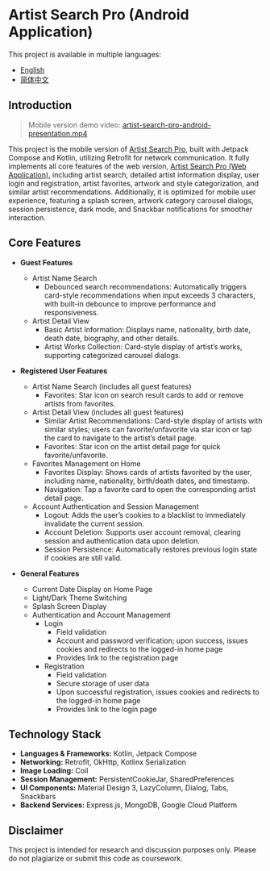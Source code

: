 # Artist Search Pro (Android Application)

This project is available in multiple languages:

- [English](README.md)
- [简体中文](README.zh-CN.md)

## Introduction

> Mobile version demo video: [artist-search-pro-android-presentation.mp4](https://drive.google.com/file/d/1xBWYpmpEkb--CG6Ag7SgFY3RbjRUEzDk/view?usp=sharing)

This project is the mobile version of [Artist Search Pro](https://github.com/zhichzhang/artist-search), built with Jetpack Compose and Kotlin, utilizing Retrofit for network communication. It fully implements all core features of the web version, [Artist Search Pro (Web Application)](https://github.com/zhichzhang/artist-search-pro), including artist search, detailed artist information display, user login and registration, artist favorites, artwork and style categorization, and similar artist recommendations. Additionally, it is optimized for mobile user experience, featuring a splash screen, artwork category carousel dialogs, session persistence, dark mode, and Snackbar notifications for smoother interaction.

## Core Features

- **Guest Features**  
  - Artist Name Search  
    - Debounced search recommendations: Automatically triggers card-style recommendations when input exceeds 3 characters, with built-in debounce to improve performance and responsiveness.  
  - Artist Detail View  
    - Basic Artist Information: Displays name, nationality, birth date, death date, biography, and other details.  
    - Artist Works Collection: Card-style display of artist’s works, supporting categorized carousel dialogs.

- **Registered User Features**  
  - Artist Name Search (includes all guest features)  
    - Favorites: Star icon on search result cards to add or remove artists from favorites.  
  - Artist Detail View (includes all guest features)  
    - Similar Artist Recommendations: Card-style display of artists with similar styles; users can favorite/unfavorite via star icon or tap the card to navigate to the artist’s detail page.  
    - Favorites: Star icon on the artist detail page for quick favorite/unfavorite.  
  - Favorites Management on Home  
    - Favorites Display: Shows cards of artists favorited by the user, including name, nationality, birth/death dates, and timestamp.  
    - Navigation: Tap a favorite card to open the corresponding artist detail page.  
  - Account Authentication and Session Management  
    - Logout: Adds the user’s cookies to a blacklist to immediately invalidate the current session.  
    - Account Deletion: Supports user account removal, clearing session and authentication data upon deletion.  
    - Session Persistence: Automatically restores previous login state if cookies are still valid.

- **General Features**  
  - Current Date Display on Home Page  
  - Light/Dark Theme Switching  
  - Splash Screen Display  
  - Authentication and Account Management  
    - Login  
      - Field validation  
      - Account and password verification; upon success, issues cookies and redirects to the logged-in home page  
      - Provides link to the registration page  
    - Registration  
      - Field validation  
      - Secure storage of user data  
      - Upon successful registration, issues cookies and redirects to the logged-in home page  
      - Provides link to the login page

## Technology Stack

- **Languages & Frameworks:** Kotlin, Jetpack Compose  
- **Networking:** Retrofit, OkHttp, Kotlinx Serialization  
- **Image Loading:** Coil  
- **Session Management:** PersistentCookieJar, SharedPreferences  
- **UI Components:** Material Design 3, LazyColumn, Dialog, Tabs, Snackbars  
- **Backend Services:** Express.js, MongoDB, Google Cloud Platform

## Disclaimer

This project is intended for research and discussion purposes only. Please do not plagiarize or submit this code as coursework.
